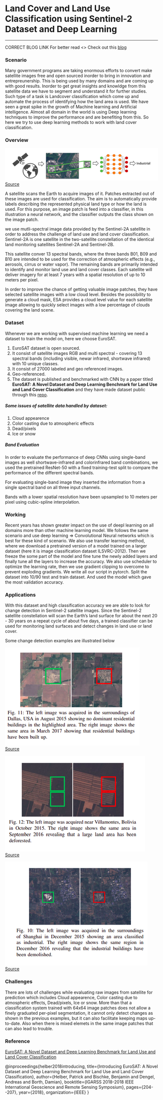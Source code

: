 # Land Cover and Land Use Classification using Sentinel-2 Dataset and Deep Learning
----------------------------------------------------------------------
CORRECT BLOG LINK
For better read <> Check out this [blog](https://medium.com/p/951faa0cbb31/edit)

### Scenario
Many government programs are taking enormous efforts to convert make satellite images free and open sourced inorder to bring in innovation and entrepreunership. This is being used by many domains and are coming up with good results. Inorder to get great insights and knowldge from this satellite data we have to segment and understand it for further studies. Such type of a task is Landcover classification which come up and automate the process of identifying how the land area is used. We have seen a great spike in the growth of Machine learning and Artificial intelligence. Almost all domain in the world is using Deep learning techniques to improve the performance and are benefiting from this. So here we try to use deep learning methods to work with land cover classification.


### Overview

![Overview Image](data/reference_images/overview.png)<br>
[Source](https://arxiv.org/pdf/1709.00029.pdf)

A satellite scans the Earth to acquire images of it. Patches extracted out of these images are used for classification.
The aim is to automatically provide labels describing the represented physical land type or how the land is used. For this
purpose, an image patch is feed into a classifier, in this illustration a neural network, and the classifier outputs the class shown
on the image patch.

we use mutli-spectral image data provided by the Sentinel-2A satellite in order to address the challenge
of land use and land cover classification. Sentinel-2A is one satellite in the two-satellite constellation of the identical land monitoring satellites Sentinel-2A and Sentinel-2B. 

This satellite conver 13 spectral bands, where the  three bands B01, B09 and B10 are intended to be used for the correction of atmospheric effects (e.g., aerosols, cirrus or water vapor). The remaining bands are
primarily intended to identify and monitor land use and land cover classes. Each satellite will deliver imagery for at least 7 years with a spatial resolution of up to 10 meters per pixel.

In order to improve the chance of getting valuable image patches, they have selected satellite images with a low cloud level. Besides the possibility to generate a cloud mask, ESA provides a cloud level value for each satellite image allowing to quickly select images with a low percentage of clouds covering the land scene.

### Dataset
Whenever we are working with supervised machine learning we need a dataset to train the model on, here we choose EuroSAT. 
1) EuroSAT dataset is open sourced. 
2) It consist of satellite images RGB and multi spectral - covering 13 spectral bands (including visible, newar infrared, shortwave infrared) with 10 unique classes. 
3) It consist of 27000 labeled and geo referenced images.
4) Geo-referenced.
5) The dataset is published and benchmarked with CNN by a paper titled **EuroSAT: A Novel Dataset and Deep Learning Benchmark for Land Use and Land Cover
Classification**  and they have made dataset public through this [repo]( https://github.com/phelber/eurosat).

##### Some issues of satellite data handled by dataset:
1) Cloud appearence
2) Color casting due to atmospheric effects
3) Dead/pixels 
4) Ice or snow



##### Band Evaluation
In order to evaluate the performance of deep CNNs using single-band images as well shortwave-infrared and colorinfrared band combinations, we used the pretrained ResNet-50 with a fixed training-test split to compare the performance of the different spectral bands.

For evaluating single-band image they inserted the information from a single spectral band on all three input channels.

Bands with a lower spatial resolution have been upsampled to 10 meters per pixel using cubic-spline interpolation.


### Working

Recent years has shown greater impact on the use of deepl learning on all domains more than other machine learning model. We follows the same scenario and use deep learning => Convolutional Neural networks which is best for these kind of scenario. 
We also use transfer learning method, where we download a pretrained version of a model trained on a larger dataset (here it is image classification dataset ILSVRC-2012). Then we freeze the some part of the model and fine tune the newly added layers and finally tune all the layers to increase the accuracy.
We also use scheduler to optimize the learning rate, then we use gradient clipping to overcome to prevent exploding gradients.
We write all our script in pytorch. Split the dataset into 10/90 test and train dataset. And used the model which gave the most validation accuracy.


### Applications
With this dataset and high classification accuracy we are able to look for change detection in Sentinel-2 satellite images. Since the Sentinel-2 satellite constellation will scan the
Earth’s land surface for about the next 20 - 30 years on a
repeat cycle of about five days, a trained classifier can be used
for monitoring land surfaces and detect changes in land use
or land cover. 

Some change detection examples are illustrated below

![Change Detection-1](data/reference_images/change_1.png) <br>
[Source](https://arxiv.org/pdf/1709.00029.pdf)


![Change Detection-2](data/reference_images/change_2.png)<br>
[Source](https://arxiv.org/pdf/1709.00029.pdf)

![Change Detection-3](data/reference_images/change_3.png)<br>
[Source](https://arxiv.org/pdf/1709.00029.pdf)


### Challenges

There are lots of challenges while evaluating raw images from satellite for prediction which includes Cloud appearence, Color casting due to atmospheric effects, Dead/pixels, Ice or snow. More than that a classification system trained with 64x64 image patches does not allow a finely graduated per-pixel  segmentation, it cannot only detect changes as shown in the previous examples, but it can also facilitate keeping maps up-to-date. Also when there is mixed elemets in the same image patches that can also lead to trouble. 




### Reference

[EuroSAT: A Novel Dataset and Deep Learning
Benchmark for Land Use and Land Cover
Classification](https://arxiv.org/abs/1709.00029)



@inproceedings{helber2018introducing,
  title={Introducing EuroSAT: A Novel Dataset and Deep Learning Benchmark for Land Use and Land Cover Classification},
  author={Helber, Patrick and Bischke, Benjamin and Dengel, Andreas and Borth, Damian},
  booktitle={IGARSS 2018-2018 IEEE International Geoscience and Remote Sensing Symposium},
  pages={204--207},
  year={2018},
  organization={IEEE}
}